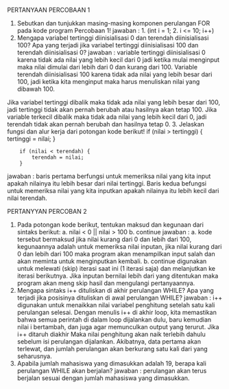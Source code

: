 PERTANYAAN PERCOBAAN 1

1. Sebutkan dan tunjukkan masing-masing komponen perulangan FOR pada kode program
Percobaan 1!
jawaban : 1. (int i = 1;
          2. i <= 10; i++)
2. Mengapa variabel tertinggi diinisialisasi 0 dan terendah diinisialisasi 100? Apa yang
terjadi jika variabel tertinggi diinisialisasi 100 dan terendah diinisialisasi 0?
jawaban : variable tertinggi diinisialisasi 0 karena tidak ada nilai yang lebih kecil dari 0 jadi ketika mulai menginput maka nilai dimulai dari lebih dari 0 dan kurang dari 100. Variable terendah diinisialisasi 100 karena tidak ada nilai yang lebih besar dari 100, jadi ketika kita menginput maka harus menuliskan nilai yang dibawah 100.

Jika variabel tertinggi dibalik maka tidak ada nilai yang lebih besar dari 100, jadi tertinggi tidak akan pernah berubah atau hasilnya akan tetap 100. Jika variable terkecil dibalik maka tidak ada nilai yang lebih kecil dari 0, jadi terendah tidak akan pernah berubah dan hasilnya tetap 0.
3. Jelaskan fungsi dan alur kerja dari potongan kode berikut!
 if (nilai > tertinggi) {
            tertinggi = nilai; 
        }

        if (nilai < terendah) {
            terendah = nilai;
        }
jawaban : baris pertama berfungsi untuk memeriksa nilai yang kita input apakah nilainya   itu lebih besar dari nilai tertinggi. Baris kedua befungsi untuk memeriksa nilai yang kita inputkan apakah nilainya itu lebih kecil dari nilai terendah.

PERTANYYAN PERCOBAN 2
1. Pada potongan kode berikut, tentukan maksud dan kegunaan dari sintaks berikut:
a. nilai < 0 || nilai > 100
b. continue
jawaban : a. kode tersebut bermaksud jika nilai kurang dari 0 dan lebih dari 100, kegunaannya adalah untuk memeriksa nilai inputan, jika nilai kurang dari 0 dan lebih dari 100 maka program akan menampilkan input salah dan akan meminta untuk menginputkan kembali.
b. continue digunakan untuk melewati (skip) iterasi saat ini (1
iterasi saja) dan melanjutkan ke iterasi berikutnya. Jika inputan bernilai lebih dari yang ditentukan maka program akan meng skip hasil dan mengulangi pertanyaannya.
2. Mengapa sintaks i++ dituliskan di akhir perulangan WHILE? Apa yang terjadi jika posisinya
dituliskan di awal perulangan WHILE?
jawaban :
i++ digunakan untuk menaikkan nilai variabel penghitung setelah satu kali perulangan selesai.
Dengan menulis i++ di akhir loop, kita memastikan bahwa semua perintah di dalam loop dijalankan dulu, baru kemudian nilai i bertambah, dan juga agar memunculkan output yang terurut. Jika i++ ditaruh diakhir Maka nilai penghitung akan naik terlebih dahulu sebelum isi perulangan dijalankan. Akibatnya, data pertama akan terlewat, dan jumlah perulangan akan berkurang satu kali dari yang seharusnya.
3. Apabila jumlah mahasiswa yang dimasukkan adalah 19, berapa kali perulangan WHILE
akan berjalan?
jawaban : perulangan akan terus berjalan sesuai dengan jumlah mahasiswa yang dimasukkan.